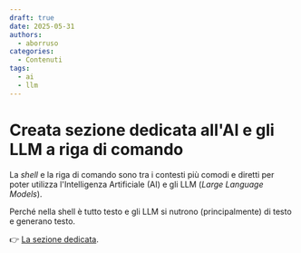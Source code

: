 ```yaml
---
draft: true
date: 2025-05-31
authors:
  - aborruso
categories:
  - Contenuti
tags:
  - ai
  - llm
---
```


# Creata sezione dedicata all'AI e gli LLM a riga di comando

La *shell* e la riga di comando sono tra i contesti più comodi e diretti per poter utilizza l'Intelligenza Artificiale (AI) e gli LLM (*Large Language Models*).

Perché nella shell è tutto testo e gli LLM si nutrono (principalmente) di testo e generano testo.

👉 [La sezione dedicata](/llm).
